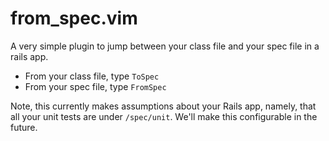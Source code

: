 from_spec.vim
=========

A very simple plugin to jump between your class file and your spec file
in a rails app.

* From your class file, type `ToSpec`
* From your spec file, type `FromSpec`

Note, this currently makes assumptions about your Rails app, namely,
that all your unit tests are under `/spec/unit`. We'll make this
configurable in the future.
